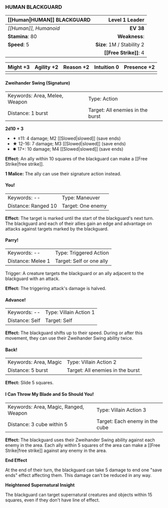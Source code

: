 ### HUMAN BLACKGUARD

| [[Human\|HUMAN]] BLACKGUARD |         **Level 1 Leader** |
| :-------------------------- | -------------------------: |
| *[[Human]], Humanoid*       |                  **EV 38** |
| **Stamina**: 80             |              **Weakness**: |
| **Speed**: 5                | **Size**: 1M / Stability 2 |
|                             |     **[[Free Strike]]**: 4 |

| **Might** +3 | **Agility** +2 | **Reason** +2 | **Intuition** 0 | **Presence** +2 |
| ------------ | -------------- | ------------- | --------------- | --------------- |
|              |                |               |                 |                 |

#### Zweihander Swing (Signature)

|                               |                                  |
| :---------------------------- | :------------------------------- |
| Keywords: Area, Melee, Weapon | Type: Action                     |
| Distance: 1 burst             | Target: All enemies in the burst |

**2d10 + 3**

- ✦ ≤11: 4 damage; M2 [[Slowed|slowed]] (save ends)
- ★ 12-16: 7 damage; M3 [[Slowed|slowed]] (save ends)
- ✸ 17+: 10 damage; M4 [[Slowed|slowed]] (save ends)

**Effect:** An ally within 10 squares of the blackguard can make a [[Free Strike|free strike]].

**1 Malice:** The ally can use their signature action instead.

#### You!

|                     |                   |
| :------------------ | :---------------- |
| Keywords: --        | Type: Maneuver    |
| Distance: Ranged 10 | Target: One enemy |

**Effect:** The target is marked until the start of the blackguard's next turn. The blackguard and each of their allies gain an edge and advantage on attacks against targets marked by the blackguard.

#### Parry!

|                   |                          |
| :---------------- | :----------------------- |
| Keywords: --      | Type: Triggered Action   |
| Distance: Melee 1 | Target: Self or one ally |

Trigger: A creature targets the blackguard or an ally adjacent to the blackguard with an attack.

**Effect:** The triggering attack's damage is halved.

#### Advance!

|                |                        |
| :------------- | :--------------------- |
| Keywords: --   | Type: Villain Action 1 |
| Distance: Self | Target: Self           |

**Effect:** The blackguard shifts up to their speed. During or after this movement, they can use their Zweihander Swing ability twice.

#### Back!

|                       |                                  |
| :-------------------- | :------------------------------- |
| Keywords: Area, Magic | Type: Villain Action 2           |
| Distance: 5 burst     | Target: All enemies in the burst |

**Effect:** Slide 5 squares.

#### I Can Throw My Blade and So Should You!

|                                       |                                |
| :------------------------------------ | :----------------------------- |
| Keywords: Area, Magic, Ranged, Weapon | Type: Villain Action 3         |
| Distance: 3 cube within 5             | Target: Each enemy in the cube |

**Effect:** The blackguard uses their Zweihander Swing ability against each enemy in the area. Each ally within 5 squares of the area can make a [[Free Strike|free strike]] against any enemy in the area.

**End Effect**

At the end of their turn, the blackguard can take 5 damage to end one "save ends" effect affecting them. This damage can't be reduced in any way.

**Heightened Supernatural Insight**

The blackguard can target supernatural creatures and objects within 15 squares, even if they don't have line of effect.
